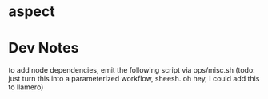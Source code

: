# aspect

# Dev Notes

to add node dependencies, emit the following script via ops/misc.sh (todo: just turn this into a parameterized workflow, sheesh. oh hey, I could add this to llamero)
